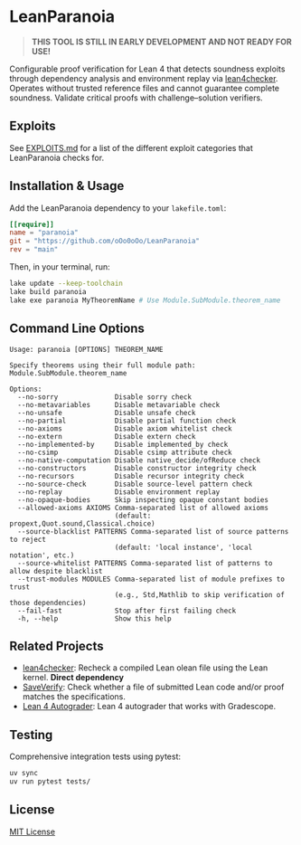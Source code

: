 # LeanParanoia

> **THIS TOOL IS STILL IN EARLY DEVELOPMENT AND NOT READY FOR USE!**

Configurable proof verification for Lean 4 that detects soundness exploits through dependency analysis and environment replay via [lean4checker](https://github.com/leanprover/lean4checker). Operates without trusted reference files and cannot guarantee complete soundness. Validate critical proofs with challenge–solution verifiers.

## Exploits

See [EXPLOITS.md](EXPLOITS.md) for a list of the different exploit categories that LeanParanoia checks for.

## Installation & Usage

Add the LeanParanoia dependency to your `lakefile.toml`:

```toml
[[require]]
name = "paranoia"
git = "https://github.com/oOo0oOo/LeanParanoia"
rev = "main"
```

Then, in your terminal, run:

```bash
lake update --keep-toolchain
lake build paranoia
lake exe paranoia MyTheoremName # Use Module.SubModule.theorem_name
```

## Command Line Options

```
Usage: paranoia [OPTIONS] THEOREM_NAME

Specify theorems using their full module path: Module.SubModule.theorem_name

Options:
  --no-sorry              Disable sorry check
  --no-metavariables      Disable metavariable check
  --no-unsafe             Disable unsafe check
  --no-partial            Disable partial function check
  --no-axioms             Disable axiom whitelist check
  --no-extern             Disable extern check
  --no-implemented-by     Disable implemented_by check
  --no-csimp              Disable csimp attribute check
  --no-native-computation Disable native_decide/ofReduce check
  --no-constructors       Disable constructor integrity check
  --no-recursors          Disable recursor integrity check
  --no-source-check       Disable source-level pattern check
  --no-replay             Disable environment replay
  --no-opaque-bodies      Skip inspecting opaque constant bodies
  --allowed-axioms AXIOMS Comma-separated list of allowed axioms
                          (default: propext,Quot.sound,Classical.choice)
  --source-blacklist PATTERNS Comma-separated list of source patterns to reject
                          (default: 'local instance', 'local notation', etc.)
  --source-whitelist PATTERNS Comma-separated list of patterns to allow despite blacklist
  --trust-modules MODULES Comma-separated list of module prefixes to trust
                          (e.g., Std,Mathlib to skip verification of those dependencies)
  --fail-fast             Stop after first failing check
  -h, --help              Show this help
```

## Related Projects

- [lean4checker](https://github.com/leanprover/lean4checker): Recheck a compiled Lean olean file using the Lean kernel. **Direct dependency**
- [SaveVerify](https://github.com/GasStationManager/SafeVerify): Check whether a file of submitted Lean code and/or proof matches the specifications.
- [Lean 4 Autograder](https://github.com/robertylewis/lean4-autograder-main): Lean 4 autograder that works with Gradescope.

## Testing

Comprehensive integration tests using pytest:

```bash
uv sync
uv run pytest tests/
```

## License

[MIT License](LICENSE)